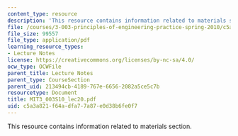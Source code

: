 ```yaml
---
content_type: resource
description: 'This resource contains information related to materials section. '
file: /courses/3-003-principles-of-engineering-practice-spring-2010/c5a3a821f64adfa77a87e0d38b6fe0f7_MIT3_003S10_lec20.pdf
file_size: 99557
file_type: application/pdf
learning_resource_types:
- Lecture Notes
license: https://creativecommons.org/licenses/by-nc-sa/4.0/
ocw_type: OCWFile
parent_title: Lecture Notes
parent_type: CourseSection
parent_uid: 213494cb-4189-767e-6656-2082a5ce5c7b
resourcetype: Document
title: MIT3_003S10_lec20.pdf
uid: c5a3a821-f64a-dfa7-7a87-e0d38b6fe0f7
---
```

This resource contains information related to materials section. 